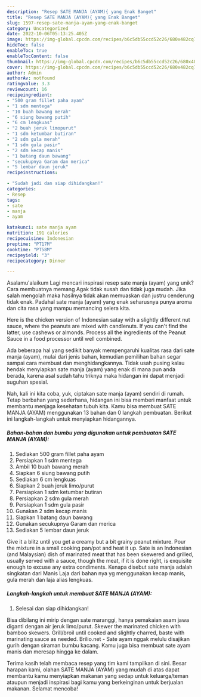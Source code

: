 ```yaml
---
description: "Resep SATE MANJA (AYAM){ yang Enak Banget"
title: "Resep SATE MANJA (AYAM){ yang Enak Banget"
slug: 1597-resep-sate-manja-ayam-yang-enak-banget
category: Uncategorized
date: 2022-10-06T05:13:25.405Z
image: https://img-global.cpcdn.com/recipes/b6c5db55ccd52c26/680x482cq70/sate-manja-ayam-foto-resep-utama.jpg
hideToc: false
enableToc: true
enableTocContent: false
thumbnail: https://img-global.cpcdn.com/recipes/b6c5db55ccd52c26/680x482cq70/sate-manja-ayam-foto-resep-utama.jpg
cover: https://img-global.cpcdn.com/recipes/b6c5db55ccd52c26/680x482cq70/sate-manja-ayam-foto-resep-utama.jpg
author: Admin
authorAv: notfound
ratingvalue: 3.3
reviewcount: 16
recipeingredient:
- "500 gram fillet paha ayam"
- "1 sdm mentega"
- "10 buah bawang merah"
- "6 siung bawang putih"
- "6 cm lengkuas"
- "2 buah jeruk limopurut"
- "1 sdm ketumbar butiran"
- "2 sdm gula merah"
- "1 sdm gula pasir"
- "2 sdm kecap manis"
- "1 batang daun bawang"
- "secukupnya Garam dan merica"
- "5 lembar daun jeruk"
recipeinstructions:

- "Sudah jadi dan siap dihidangkan!"
categories:
- Resep
tags:
- sate
- manja
- ayam

katakunci: sate manja ayam 
nutrition: 191 calories
recipecuisine: Indonesian
preptime: "PT17M"
cooktime: "PT58M"
recipeyield: "3"
recipecategory: Dinner

---
```



Asalamu'alaikum Lagi mencari inspirasi resep sate manja (ayam) yang unik? Cara membuatnya memang Agak tidak susah dan tidak juga mudah. Jika salah mengolah maka hasilnya tidak akan memuaskan dan justru cenderung tidak enak. Padahal sate manja (ayam) yang enak seharusnya punya aroma dan cita rasa yang mampu memancing selera kita.


Here is the chicken version of Indonesian satay with a slightly different nut sauce, where the peanuts are mixed with candlenuts. If you can&#39;t find the latter, use cashews or almonds. Process all the ingredients of the Peanut Sauce in a food processor until well combined.

Ada beberapa hal yang sedikit banyak mempengaruhi kualitas rasa dari sate manja (ayam), mulai dari jenis bahan, kemudian pemilihan bahan segar sampai cara membuat dan menghidangkannya. Tidak usah pusing kalau hendak menyiapkan sate manja (ayam) yang enak di mana pun anda berada, karena asal sudah tahu triknya maka hidangan ini dapat menjadi suguhan spesial.


Nah, kali ini kita coba, yuk, ciptakan sate manja (ayam) sendiri di rumah. Tetap berbahan yang sederhana, hidangan ini bisa memberi manfaat untuk membantu menjaga kesehatan tubuh kita. Kamu bisa membuat SATE MANJA (AYAM) menggunakan 13 bahan dan 0 langkah pembuatan. Berikut ini langkah-langkah untuk menyiapkan hidangannya.

<!--inarticleads1-->

##### Bahan-bahan dan bumbu yang digunakan untuk pembuatan SATE MANJA (AYAM):

1. Sediakan 500 gram fillet paha ayam
1. Persiapkan 1 sdm mentega
1. Ambil 10 buah bawang merah
1. Siapkan 6 siung bawang putih
1. Sediakan 6 cm lengkuas
1. Siapkan 2 buah jeruk limo/purut
1. Persiapkan 1 sdm ketumbar butiran
1. Persiapkan 2 sdm gula merah
1. Persiapkan 1 sdm gula pasir
1. Gunakan 2 sdm kecap manis
1. Siapkan 1 batang daun bawang
1. Gunakan secukupnya Garam dan merica
1. Sediakan 5 lembar daun jeruk


Give it a blitz until you get a creamy but a bit grainy peanut mixture. Pour the mixture in a small cooking pan/pot and heat it up. Sate is an Indonesian (and Malaysian) dish of marinated meat that has been skewered and grilled, usually served with a sauce, though the meat, if it is done right, is exquisite enough to excuse any extra condiments. Kenapa disebut sate manja adalah singkatan dari Manis Laja dari bahan nya yg menggunakan kecap manis, gula merah dan laja alias lengkuas. 

<!--inarticleads2-->

##### Langkah-langkah untuk membuat SATE MANJA (AYAM):


1. Selesai dan siap dihidangkan!

Bisa dibilang ini mirip dengan sate maranggi, hanya pemakaian asam jawa diganti dengan air jeruk limo/purut. Skewer the marinated chicken with bamboo skewers. Grill/broil until cooked and slightly charred, baste with marinating sauce as needed. Brilio.net - Sate ayam nggak melulu disajikan gurih dengan siraman bumbu kacang. Kamu juga bisa membuat sate ayam manis dan meresap hingga ke dalam. 

Terima kasih telah membaca resep yang tim kami tampilkan di sini. Besar harapan kami, olahan SATE MANJA (AYAM) yang mudah di atas dapat membantu kamu menyiapkan makanan yang sedap untuk keluarga/teman ataupun menjadi inspirasi bagi kamu yang berkeinginan untuk berjualan makanan. Selamat mencoba!
